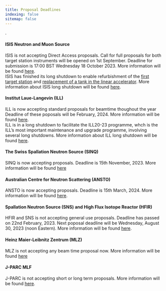```yaml
---
title: Proposal Deadlines
indexing: false
sitemap: false
---
```


.

#### ISIS Neutron and Muon Source
ISIS is not accepting Direct Access proposals.  Call for full proposals for both  target station instruments will be opened on 1st September. Deadline for submission is 17:00 BST Wednesday 18 October 2023. More information will be found [here](https://www.isis.stfc.ac.uk/Pages/Apply-for-beamtime.aspx).\
ISIS has finished its long shutdown to enable refurbishment of the [first target station](https://www.isis.stfc.ac.uk/Pages/Target-Station-1.aspx) and [replacement of a tank in the linear accelerator](https://www.isis.stfc.ac.uk/Pages/TH_LinacTank4_beadpull.aspx). More information about ISIS long shutdown will be found [here](https://www.isis.stfc.ac.uk/Pages/For-Users.aspx).


#### Institut Laue-Langevin (ILL)
ILL is now accepting standard proposals for beamtime thoughout the year Deadline of these poposals will be February, 2024. More information will be found [here](https://www.ill.eu/users/applying-for-beamtime/proposal-submission).\
ILL is in a long shutdown to facilitate the ILL20-23 programme, whch is the ILL’s most important maintenance and upgrade programme, involving several long shutdowns. More information about ILL long shutdown will be found [here](https://www.ill.eu/users/instruments/modernisation-programmes/ill2023).


#### The Swiss Spallation Neutron Source (SINQ)
SINQ is now accepting proposals. Deadline is 15th November, 2023. More information will be found [here](https://www.psi.ch/en/sinq)


#### Australian Centre for Neutron Scattering (ANSTO)
ANSTO is now accepting proposals. Deadline is 15th March, 2024. More information will be found [here](https://www.ansto.gov.au/our-facilities/australian-centre-for-neutron-scattering/call-for-proposals).


#### Spallation Neutron Source (SNS) and High Flux Isotope Reactor (HFIR)
HFIR and SNS is not accepting general use proposals.  Deadline has passed on 22nd February, 2023. Next poposal deadline will be Wednesday, August 30, 2023 (noon Eastern). More information will be found [here](https://neutrons.ornl.gov/users/proposal-calls).


#### Heinz Maier-Leibnitz Zentrum (MLZ)
MLZ is not accepting any beam time proposal now. More information will be found [here](https://mlz-garching.de/user-office)

#### J-PARC MLF
J-PARC is not accepting short or long term proposals.  More information will be found [here](https://mlfinfo.jp/en/user/proposals/#short-term).






